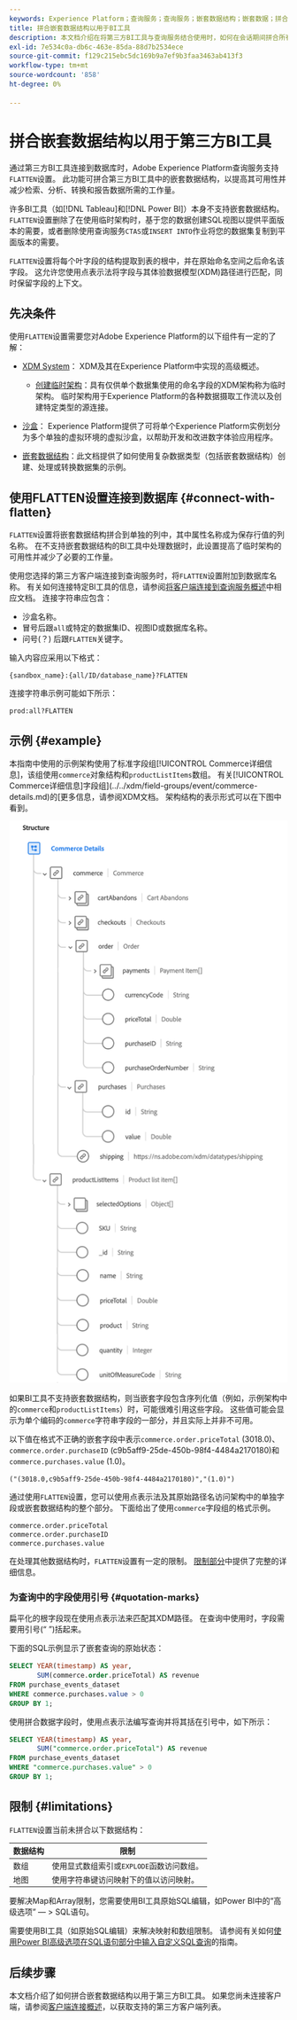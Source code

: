 ```yaml
---
keywords: Experience Platform；查询服务；查询服务；嵌套数据结构；嵌套数据；拼合；拼合嵌套数据；
title: 拼合嵌套数据结构以用于BI工具
description: 本文档介绍在将第三方BI工具与查询服务结合使用时，如何在会话期间拼合所有表和视图的XDM架构。
exl-id: 7e534c0a-db6c-463e-85da-88d7b2534ece
source-git-commit: f129c215ebc5dc169b9a7ef9b3faa3463ab413f3
workflow-type: tm+mt
source-wordcount: '858'
ht-degree: 0%

---
```


# 拼合嵌套数据结构以用于第三方BI工具

通过第三方BI工具连接到数据库时，Adobe Experience Platform查询服务支持`FLATTEN`设置。 此功能可拼合第三方BI工具中的嵌套数据结构，以提高其可用性并减少检索、分析、转换和报告数据所需的工作量。

许多BI工具（如[!DNL Tableau]和[!DNL Power BI]）本身不支持嵌套数据结构。 `FLATTEN`设置删除了在使用临时架构时，基于您的数据创建SQL视图以提供平面版本的需要，或者删除使用查询服务`CTAS`或`INSERT INTO`作业将您的数据集复制到平面版本的需要。

`FLATTEN`设置将每个叶字段的结构提取到表的根中，并在原始命名空间之后命名该字段。 这允许您使用点表示法将字段与其体验数据模型(XDM)路径进行匹配，同时保留字段的上下文。

## 先决条件

使用`FLATTEN`设置需要您对Adobe Experience Platform的以下组件有一定的了解：

* [XDM System](../../xdm/home.md)： XDM及其在Experience Platform中实现的高级概述。

   * [创建临时架构](../../xdm/tutorials/ad-hoc.md)：具有仅供单个数据集使用的命名字段的XDM架构称为临时架构。 临时架构用于Experience Platform的各种数据摄取工作流以及创建特定类型的源连接。

* [沙盒](../../sandboxes/home.md)： Experience Platform提供了可将单个Experience Platform实例划分为多个单独的虚拟环境的虚拟沙盒，以帮助开发和改进数字体验应用程序。

* [嵌套数据结构](./nested-data-structures.md)：此文档提供了如何使用复杂数据类型（包括嵌套数据结构）创建、处理或转换数据集的示例。

## 使用FLATTEN设置连接到数据库 {#connect-with-flatten}

`FLATTEN`设置将嵌套数据结构拼合到单独的列中，其中属性名称成为保存行值的列名称。 在不支持嵌套数据结构的BI工具中处理数据时，此设置提高了临时架构的可用性并减少了必要的工作量。

使用您选择的第三方客户端连接到查询服务时，将`FLATTEN`设置附加到数据库名称。 有关如何连接特定BI工具的信息，请参阅[将客户端连接到查询服务概述](../clients/overview.md)中相应文档。 连接字符串应包含：

* 沙盒名称。
* 冒号后跟`all`或特定的数据集ID、视图ID或数据库名称。
* 问号(？) 后跟`FLATTEN`关键字。

输入内容应采用以下格式：

```terminal
{sandbox_name}:{all/ID/database_name}?FLATTEN
```

连接字符串示例可能如下所示：

```terminal
prod:all?FLATTEN
```

## 示例 {#example}

本指南中使用的示例架构使用了标准字段组[!UICONTROL Commerce详细信息]，该组使用`commerce`对象结构和`productListItems`数组。 有关[!UICONTROL Commerce详细信息]字段组](../../xdm/field-groups/event/commerce-details.md)的[更多信息，请参阅XDM文档。 架构结构的表示形式可以在下图中看到。

![Commerce详细信息字段组的架构图，包括`commerce`和`productListItems`结构。](../images/key-concepts/commerce-details.png)

如果BI工具不支持嵌套数据结构，则当嵌套字段包含序列化值（例如，示例架构中的`commerce`和`productListItems`）时，可能很难引用这些字段。 这些值可能会显示为单个编码的`commerce`字符串字段的一部分，并且实际上并非不可用。

以下值在格式不正确的嵌套字段中表示`commerce.order.priceTotal` (3018.0)、`commerce.order.purchaseID` (c9b5aff9-25de-450b-98f4-4484a2170180)和`commerce.purchases.value` (1.0)。

```terminal
("(3018.0,c9b5aff9-25de-450b-98f4-4484a2170180)","(1.0)")
```

通过使用`FLATTEN`设置，您可以使用点表示法及其原始路径名访问架构中的单独字段或嵌套数据结构的整个部分。 下面给出了使用`commerce`字段组的格式示例。

```terminal
commerce.order.priceTotal
commerce.order.purchaseID
commerce.purchases.value
```

在处理其他数据结构时，`FLATTEN`设置有一定的限制。 [限制部分](#limitations)中提供了完整的详细信息。

### 为查询中的字段使用引号 {#quotation-marks}

扁平化的根字段现在使用点表示法来匹配其XDM路径。 在查询中使用时，字段需要用引号(“ ”)括起来。

下面的SQL示例显示了嵌套查询的原始状态：

```sql
SELECT YEAR(timestamp) AS year,
       SUM(commerce.order.priceTotal) AS revenue
FROM purchase_events_dataset
WHERE commerce.purchases.value > 0
GROUP BY 1;
```

使用拼合数据字段时，使用点表示法编写查询并将其括在引号中，如下所示：

```sql
SELECT YEAR(timestamp) AS year,
       SUM("commerce.order.priceTotal") AS revenue
FROM purchase_events_dataset
WHERE "commerce.purchases.value" > 0
GROUP BY 1;
```

## 限制 {#limitations}

`FLATTEN`设置当前未拼合以下数据结构：

| 数据结构 | 限制 |
|---|---|
| 数组 | 使用显式数组索引或`EXPLODE`函数访问数组。 |
| 地图 | 使用字符串键访问映射下的值以访问映射。 |

要解决Map和Array限制，您需要使用BI工具原始SQL编辑，如Power BI中的“高级选项” — > SQL语句。

需要使用BI工具（如原始SQL编辑）来解决映射和数组限制。 请参阅有关如何[使用Power BI高级选项在SQL语句部分中输入自定义SQL查询](../clients/power-bi.md#import-tables-using-custom-sql)的指南。

## 后续步骤

本文档介绍了如何拼合嵌套数据结构以用于第三方BI工具。 如果您尚未连接客户端，请参阅[客户端连接概述](../clients/overview.md)，以获取支持的第三方客户端列表。
